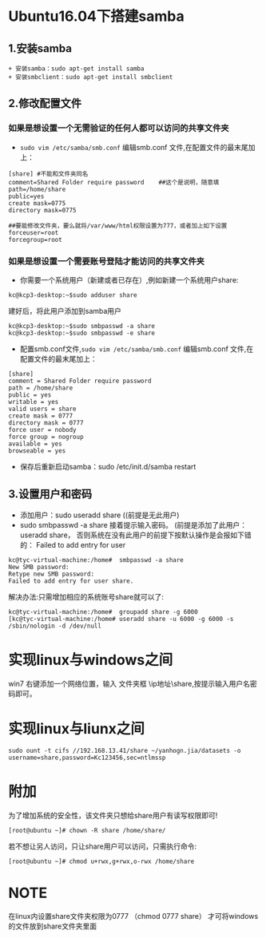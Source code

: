 # Ubuntu16.04下搭建samba
## 1.安装samba
```
+ 安装samba：sudo apt-get install samba
+ 安装smbclient：sudo apt-get install smbclient
```

## 2.修改配置文件
### 如果是想设置一个无需验证的任何人都可以访问的共享文件夹
+ `sudo vim /etc/samba/smb.conf` 编辑smb.conf 文件,在配置文件的最末尾加上：
```
[share] #不能和文件夹同名
comment=Shared Folder require password    ##这个是说明，随意填
path=/home/share
public=yes
create mask=0775
directory mask=0775

##要能修改文件夹，要么就将/var/www/html权限设置为777，或者加上如下设置
forceuser=root
forcegroup=root
```

### 如果是想设置一个需要账号登陆才能访问的共享文件夹

+ 你需要一个系统用户（新建或者已存在）,例如新建一个系统用户share:
```
kc@kcp3-desktop:~$sudo adduser share
```
建好后，将此用户添加到samba用户
```
kc@kcp3-desktop:~$sudo smbpasswd -a share
kc@kcp3-desktop:~$sudo smbpasswd -e share
```

+ 配置smb.conf文件,`sudo vim /etc/samba/smb.conf` 编辑smb.conf 文件,在配置文件的最末尾加上：

```
[share]
comment = Shared Folder require password
path = /home/share
public = yes
writable = yes
valid users = share
create mask = 0777
directory mask = 0777
force user = nobody
force group = nogroup
available = yes
browseable = yes
```

+ 保存后重新启动samba：sudo /etc/init.d/samba restart

## 3.设置用户和密码
+ 添加用户：sudo useradd share ((前提是无此用户)
+ sudo smbpasswd -a share 接着提示输入密码。
  (前提是添加了此用户：useradd share，
   否则系统在没有此用户的前提下按默认操作是会报如下错的：
   Failed to add entry for user
```
kc@tyc-virtual-machine:/home#  smbpasswd -a share
New SMB password:
Retype new SMB password:
Failed to add entry for user share.
```
解决办法:只需增加相应的系统账号share就可以了:
```
kc@tyc-virtual-machine:/home#  groupadd share -g 6000
[kc@tyc-virtual-machine:/home# useradd share -u 6000 -g 6000 -s /sbin/nologin -d /dev/null
```
# 实现linux与windows之间
 win7 右键添加一个网络位置，输入 文件夹框 \\ip地址\share,按提示输入用户名密码即可。


# 实现linux与liunx之间
```
sudo ount -t cifs //192.168.13.41/share ~/yanhogn.jia/datasets -o username=share,password=Kc123456,sec=ntlmssp
```
# 附加
为了增加系统的安全性，该文件夹只想给share用户有读写权限即可!
```
[root@ubuntu ~]# chown -R share /home/share/
```
若不想让另人访问，只让share用户可以访问，只需执行命令:
```
[root@ubuntu ~]# chmod u+rwx,g+rwx,o-rwx /home/share
```
# NOTE
在linux内设置share文件夹权限为0777 （chmod 0777 share）
才可将windows的文件放到share文件夹里面